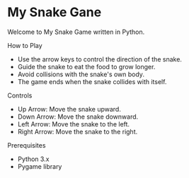 # My Snake Gane
Welcome to My Snake Game written in Python. 

How to Play
- Use the arrow keys to control the direction of the snake.
- Guide the snake to eat the food to grow longer.
- Avoid collisions with the snake's own body.
- The game ends when the snake collides with itself.

Controls
- Up Arrow: Move the snake upward.
- Down Arrow: Move the snake downward.
- Left Arrow: Move the snake to the left.
- Right Arrow: Move the snake to the right.

Prerequisites

- Python 3.x
- Pygame library
